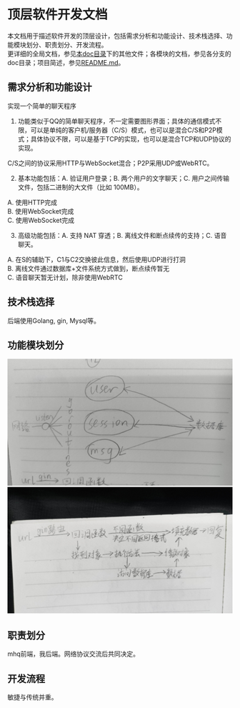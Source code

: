 # 顶层软件开发文档

本文档用于描述软件开发的顶层设计，包括需求分析和功能设计、技术栈选择、功能模块划分、职责划分、开发流程。  
更详细的全局文档，参见[本doc目录](./)下的其他文件；各模块的文档，参见各分支的doc目录；项目简述，参见[README.md](../README.md)。  

## 需求分析和功能设计

实现一个简单的聊天程序  

1. 功能类似于QQ的简单聊天程序，不一定需要图形界面；具体的通信模式不限，可以是单纯的客户机/服务器（C/S）模式，也可以是混合C/S和P2P模式；具体协议不限，可以是基于TCP的实现，也可以是混合TCP和UDP协议的实现。  

C/S之间的协议采用HTTP与WebSocket混合；P2P采用UDP或WebRTC。  

2. 基本功能包括：A. 验证用户登录；B. 两个用户的文字聊天；C. 用户之间传输文件，包括二进制的大文件（比如 100MB）。  

A. 使用HTTP完成  
B. 使用WebSocket完成  
C. 使用WebSocket完成  

3. 高级功能包括：A. 支持 NAT 穿透；B. 离线文件和断点续传的支持；C. 语音聊天。  

A. 在S的辅助下，C1与C2交换彼此信息，然后使用UDP进行打洞  
B. 离线文件通过数据库+文件系统方式做到，断点续传暂无  
C. 语音聊天暂无计划，除非使用WebRTC  

## 技术栈选择

后端使用Golang, gin, Mysql等。  

## 功能模块划分

![后端总览](pic/IMG_20210420_102332.jpg)  
![处理流程](pic/IMG_20210420_102403.jpg)  

## 职责划分

mhq前端，我后端。网络协议交流后共同决定。  

## 开发流程

敏捷与传统并重。  
